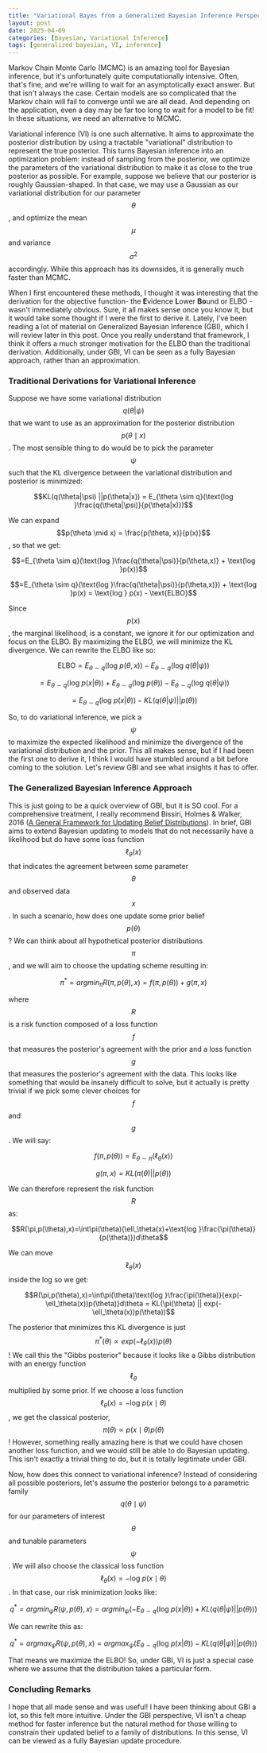 ```yaml
---
title: "Variational Bayes from a Generalized Bayesian Inference Perspective"
layout: post
date: 2025-04-09
categories: [Bayesian, Variational Inference]
tags: [generalized bayesian, VI, inference]
---
```

<script type="text/javascript"
  id="MathJax-script"
  async
  src="https://cdn.jsdelivr.net/npm/mathjax@3/es5/tex-mml-chtml.js">
</script>

Markov Chain Monte Carlo (MCMC) is an amazing tool for Bayesian inference, but it's unfortunately quite computationally intensive. Often, that's fine, and we're willing to wait for an asymptotically exact answer. But that isn't always the case. Certain models are so complicated that the Markov chain will fail to converge until we are all dead. And depending on the application, even a day may be far too long to wait for a model to be fit! In these situations, we need an alternative to MCMC.

Variational inference (VI) is one such alternative. It aims to approximate the posterior distribution by using a tractable "variational" distribution to represent the true posterior. This turns Bayesian inference into an optimization problem: instead of sampling from the posterior, we optimize the parameters of the variational distribution to make it as close to the true posterior as possible. For example, suppose we believe that our posterior is roughly Gaussian-shaped. In that case, we may use a Gaussian as our variational distribution for our parameter $$\theta$$, and optimize the mean $$\mu$$ and variance $$\sigma^2$$ accordingly. While this approach has its downsides, it is generally much faster than MCMC.

When I first encountered these methods, I thought it was interesting that the derivation for the objective function- the **E**vidence **L**ower **Bo**und or ELBO - wasn't immediately obvious. Sure, it all makes sense once you know it, but it would take some thought if I were the first to derive it. Lately, I've been reading a lot of material on Generalized Bayesian Inference (GBI), which I will review later in this post. Once you really understand that framework, I think it offers a much stronger motivation for the ELBO than the traditional derivation. Additionally, under GBI, VI can be seen as a fully Bayesian approach, rather than an approximation.
### Traditional Derivations for Variational Inference
Suppose we have some variational distribution $$q(\theta | \psi)$$ that we want to use as an approximation for the posterior distribution $$p(\theta\mid x)$$. The most sensible thing to do would be to pick the parameter $$\psi$$ such that the KL divergence between the variational distribution and posterior is minimized:

$$KL(q(\theta|\psi) ||p(\theta|x)) = E_{\theta \sim q}(\text{log }\frac{q(\theta|\psi)}{p(\theta|x)})$$

We can expand $$p(\theta \mid x) = \frac{p(\theta, x)}{p(x)}$$, so that we get:

$$=E_{\theta \sim q}(\text{log }\frac{q(\theta|\psi)}{p(\theta,x)} + \text{log }p(x))$$

$$=E_{\theta \sim q}(\text{log }\frac{q(\theta|\psi)}{p(\theta,x)}) + \text{log }p(x) = \text{log } p(x) - \text{ELBO}$$

Since $$p(x)$$, the marginal likelihood, is a constant, we ignore it for our optimization and focus on the ELBO. By maximizing the ELBO, we will minimize the KL divergence. We can rewrite the ELBO like so:

$$\text{ELBO} = E_{\theta\sim q}(\text{log } p(\theta,x)) - E_{\theta\sim q}(\text{log } q(\theta|\psi))$$

$$= E_{\theta \sim q}(\text{log }p(x|\theta)) + E_{\theta\sim q}(\text{log } p(\theta)) - E_{\theta\sim q}(\text{log } q(\theta|\psi))$$

$$= E_{\theta \sim q}(\text{log }p(x|\theta)) - KL(q(\theta|\psi) || p(\theta))$$

So, to do variational inference, we pick a $$\psi$$ to maximize the expected likelihood and minimize the divergence of the variational distribution and the prior. This all makes sense, but if I had been the first one to derive it, I think I would have stumbled around a bit before coming to the solution. Let's review GBI and see what insights it has to offer.
### The Generalized Bayesian Inference Approach
This is just going to be a quick overview of GBI, but it is SO cool. For a comprehensive treatment, I really recommend Bissiri, Holmes & Walker, 2016 ([A General Framework for Updating Belief Distributions](https://arxiv.org/abs/1306.6430)). In brief, GBI aims to extend Bayesian updating to models that do not necessarily have a likelihood but do have some loss function $$\ell_\theta(x)$$ that indicates the agreement between some parameter $$\theta$$ and observed data $$x$$. In such a scenario, how does one update some prior belief $$p(\theta)$$? We can think about all hypothetical posterior distributions $$\pi$$, and we will aim to choose the updating scheme resulting in:

$$\pi^* = argmin_\pi R(\pi, p(\theta), x)=f(\pi,p(\theta)) + g(\pi,x)$$

where $$R$$ is a risk function composed of a loss function $$f$$ that measures the posterior's agreement with the prior and a loss function $$g$$ that measures the posterior's agreement with the data. This looks like something that would be insanely difficult to solve, but it actually is pretty trivial if we pick some clever choices for $$f$$ and $$g$$. We will say:

$$f(\pi,p(\theta))=E_{\theta\sim\pi}(\ell_\theta(x))$$

$$g(\pi,x)=KL(\pi(\theta)||p(\theta))$$

We can therefore represent the risk function $$R$$ as:

$$R(\pi,p(\theta),x)=\int\pi(\theta)(\ell_\theta(x)+\text{log }\frac{\pi(\theta)}{p(\theta)})d\theta$$

We can move $$\ell_\theta(x)$$ inside the log so we get:

$$R(\pi,p(\theta),x)=\int\pi(\theta)\text{log }\frac{\pi(\theta)}{exp(-\ell_\theta(x))p(\theta)}d\theta = KL(\pi(\theta) || exp(-\ell_\theta(x))p(\theta))$$

The posterior that minimizes this KL divergence is just $$\pi^*(\theta) \propto exp(-\ell_\theta(x))p(\theta)$$! We call this the "Gibbs posterior" because it looks like a Gibbs distribution with an energy function $$\ell_\theta$$ multiplied by some prior. If we choose a loss function $$\ell_\theta(x) = - \text{log } p(x\mid\theta)$$, we get the classical posterior, $$\pi(\theta) \propto p(x\mid\theta)p(\theta)$$! However, something really amazing here is that we could have chosen another loss function, and we would still be able to do Bayesian updating. This isn't exactly a trivial thing to do, but it is totally legitimate under GBI.

Now, how does this connect to variational inference? Instead of considering all possible posteriors, let's assume the posterior belongs to a parametric family $$q(\theta\mid\psi)$$ for our parameters of interest $$\theta$$ and tunable parameters $$\psi$$. We will also choose the classical loss function $$\ell_\theta(x) = -\text{log } p(x\mid\theta)$$. In that case, our risk minimization looks like:

$$q^*=argmin_\psi R(\psi,p(\theta),x) = argmin_\psi (- E_{\theta\sim q}(\text{log } p(x|\theta)) + KL(q(\theta|\psi)||p(\theta)))$$

We can rewrite this as:

$$q^*=argmax_\psi R(\psi, p(\theta), x)= argmax_\psi (E_{\theta\sim q}(\text{log } p(x|\theta)) - KL(q(\theta|\psi)||p(\theta)))$$

That means we maximize the ELBO! So, under GBI, VI is just a special case where we assume that the distribution takes a particular form.
### Concluding Remarks
I hope that all made sense and was useful! I have been thinking about GBI a lot, so this felt more intuitive. Under the GBI perspective, VI isn't a cheap method for faster inference but the natural method for those willing to constrain their updated belief to a family of distributions. In this sense, VI can be viewed as a fully Bayesian update procedure.
